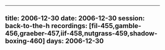 
---
title: 2006-12-30
date:  2006-12-30
session: back-to-the-h
recordings: [fil-455,gamble-456,graeber-457,iif-458,nutgrass-459,shadow-boxing-460]
days: 2006-12-30
---

